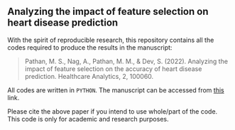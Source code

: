 ##  Analyzing the impact of feature selection on heart disease prediction

With the spirit of reproducible research, this repository contains all the codes required to produce the results in the manuscript: 

> Pathan, M. S., Nag, A., Pathan, M. M., & Dev, S. (2022). Analyzing the impact of feature selection on the accuracy of heart disease prediction. Healthcare Analytics, 2, 100060.

All codes are written in `PYTHON`. The manuscript can be accessed from [this](https://arxiv.org/pdf/2206.03239.pdf) link.

Please cite the above paper if you intend to use whole/part of the code. This code is only for academic and research purposes.
